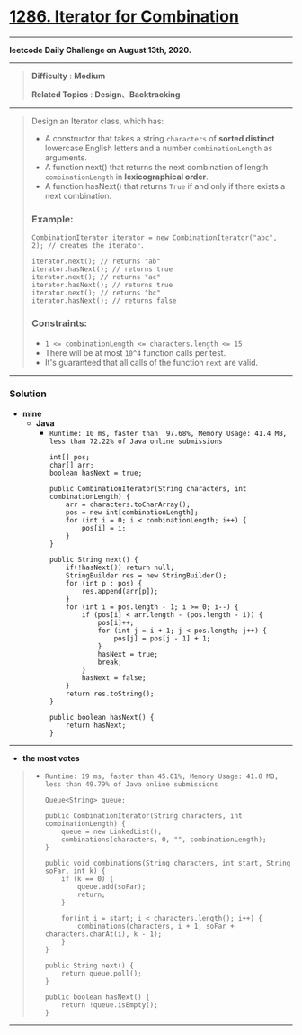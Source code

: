 # [1286. Iterator for Combination](https://leetcode.com/problems/iterator-for-combination/)

---

**leetcode Daily Challenge on August 13th, 2020.**

---

> **Difficulty** : **Medium**
>
> **Related Topics** : **Design**、**Backtracking**

---

> Design an Iterator class, which has:
> * A constructor that takes a string `characters` of **sorted distinct** lowercase English letters and a number `combinationLength` as arguments.
> * A function next() that returns the next combination of length `combinationLength` in **lexicographical order**.
> * A function hasNext() that returns `True` if and only if there exists a next combination.
>
>
> ### Example:
> ```
> CombinationIterator iterator = new CombinationIterator("abc", 2); // creates the iterator.
>
> iterator.next(); // returns "ab"
> iterator.hasNext(); // returns true
> iterator.next(); // returns "ac"
> iterator.hasNext(); // returns true
> iterator.next(); // returns "bc"
> iterator.hasNext(); // returns false
> ```
> 
> ### Constraints:
> * `1 <= combinationLength <= characters.length <= 15`
> * There will be at most `10^4` function calls per test.
> * It's guaranteed that all calls of the function `next` are valid.


---


### Solution
* **mine**
  * **Java**
    * `Runtime: 10 ms, faster than  97.68%, Memory Usage: 41.4 MB, less than 72.22% of Java online submissions`
      ```
      int[] pos;
      char[] arr;
      boolean hasNext = true;

      public CombinationIterator(String characters, int combinationLength) {
          arr = characters.toCharArray();
          pos = new int[combinationLength];
          for (int i = 0; i < combinationLength; i++) {
              pos[i] = i;
          }
      }

      public String next() {
          if(!hasNext()) return null;
          StringBuilder res = new StringBuilder();
          for (int p : pos) {
              res.append(arr[p]);
          }
          for (int i = pos.length - 1; i >= 0; i--) {
              if (pos[i] < arr.length - (pos.length - i)) {
                  pos[i]++;
                  for (int j = i + 1; j < pos.length; j++) {
                      pos[j] = pos[j - 1] + 1;
                  }
                  hasNext = true;
                  break;
              }
              hasNext = false;
          }
          return res.toString();
      }

      public boolean hasNext() {
          return hasNext;
      }
      ```

---

* **the most votes**
>  * `Runtime: 19 ms, faster than 45.01%, Memory Usage: 41.8 MB, less than 49.79% of Java online submissions`
>    ```
>    Queue<String> queue;
>
>    public CombinationIterator(String characters, int combinationLength) {
>        queue = new LinkedList();
>        combinations(characters, 0, "", combinationLength);
>    }
>
>    public void combinations(String characters, int start, String soFar, int k) {
>        if (k == 0) {
>            queue.add(soFar);
>            return;
>        }
>
>        for(int i = start; i < characters.length(); i++) {
>            combinations(characters, i + 1, soFar + characters.charAt(i), k - 1);
>        }
>    }
>
>    public String next() {
>        return queue.poll();
>    }
>
>    public boolean hasNext() {
>        return !queue.isEmpty();
>    }
>    ```

---
